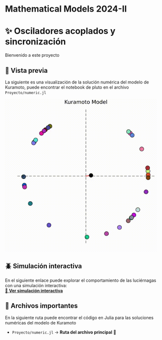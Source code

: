 # Mathematical Models 2024-II

# ✨ Osciladores acoplados y sincronización 

Bienvenido a este proyecto

## 🎥 Vista previa

La siguiente es una visualización de la solución numérica del modelo de Kuramoto, puede encontrar el notebook de pluto en el archivo `Proyecto/numeric.jl`

![Demo](https://raw.githubusercontent.com/SneikF/MathematicalModels2024II/e7edff9c4e616c5c840e4659ddcf694a53f9d4d0/Proyecto/videos/kuramoto1.gif)

## 🪲 Simulación interactiva

En el siguiente enlace puede explorar el comportamiento de las luciérnagas con una simulación interactiva:  
<a href="https://thecomputercat.github.io/fireflies/" target="_blank" rel="noopener noreferrer">
    🔗 <b>Ver simulación interactiva</b>
</a>
## 📂 Archivos importantes  
En la siguiente ruta puede encontrar el código en Julia para las soluciones numéricas del modelo de Kuramoto
- `Proyecto/numeric.jl` → **Ruta del archivo principal** 📌  
